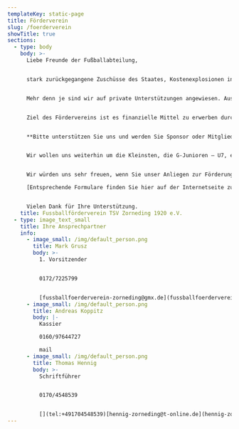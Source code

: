 ```yaml
---
templateKey: static-page
title: Förderverein
slug: /foerderverein
showTitle: true
sections:
  - type: body
    body: >-
      Liebe Freunde der Fußballabteilung,


      stark zurückgegangene Zuschüsse des Staates, Kostenexplosionen in allen Bereichen wie z.B. Energie (Flutlicht, Wasser, Heizung usw.) Pflege der Sportanlagen, Kauf von Sport- und Trainingsgeräten erfordern gewaltige Anstrengungen des Vereins.


      Mehr denn je sind wir auf private Unterstützungen angewiesen. Aus diesen Überlegungen heraus haben wir uns entschlossen den **Fussballförderverein TSV Zorneding 1920 e.V.** zu gründen.


      Ziel des Fördervereins ist es finanzielle Mittel zu erwerben durch Bandenwerbung, Beiträge oder Spenden. Diese Mittel sollen ausschließlich der Fußballabteilung zur Verfügung gestellt werden, um die Attraktivität des Fußballangebots beim TSV Zorneding, sowohl im Jugend-, als auch im Herrenbereich zu steigern.


      **Bitte unterstützen Sie uns und werden Sie Sponsor oder Mitglied in unserem Förderkreis.**


      Wir wollen uns weiterhin um die Kleinsten, die G-Junioren – U7, ebenso intensiv kümmern, wie um die Ältesten, die A-Junioren – U19, die dann als fertige Sportler an die Erwachsenenmannschaften abgegeben werden können.


      Wir würden uns sehr freuen, wenn Sie unser Anliegen zur Förderung des Fußballs in Zorneding unterstützen, sei es in Form einer Mitgliedschaft, einer Spende oder durch eine Bandenwerbung.\

      [Entsprechende Formulare finden Sie hier auf der Internetseite zum Download.](http://www.fussball-herren.tsv-zorneding.de/userfiles/downloads/Fussball_Foerderverein/Beitrittsformular%20Foederverein_TSV%20Zorneding%201920%20eV_20161209.pdf)


      Vielen Dank für Ihre Unterstützung.
    title: Fussballförderverein TSV Zorneding 1920 e.V.
  - type: image_text_small
    title: Ihre Ansprechpartner
    info:
      - image_small: /img/default_person.png
        title: Mark Grusz
        body: >-
          1. Vorsitzender


          0172/7225799


          [fussballfoerderverein-zorneding@gmx.de](fussballfoerderverein-zorneding@gmx.de)
      - image_small: /img/default_person.png
        title: Andreas Koppitz
        body: |-
          Kassier

          0160/97644727

          mail
      - image_small: /img/default_person.png
        title: Thomas Hennig
        body: >-
          Schriftführer


          0170/4548539


          [](tel:+491704548539)[hennig-zorneding@t-online.de](hennig-zorneding@t-online.de)
---
```

